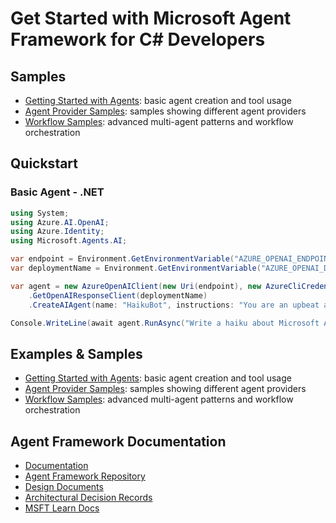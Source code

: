 # Get Started with Microsoft Agent Framework for C# Developers

## Samples

- [Getting Started with Agents](./samples/GettingStarted/Agents): basic agent creation and tool usage
- [Agent Provider Samples](./samples/GettingStarted/AgentProviders): samples showing different agent providers
- [Workflow Samples](./samples/GettingStarted/Workflows): advanced multi-agent patterns and workflow orchestration

## Quickstart

### Basic Agent - .NET

```c#
using System;
using Azure.AI.OpenAI;
using Azure.Identity;
using Microsoft.Agents.AI;

var endpoint = Environment.GetEnvironmentVariable("AZURE_OPENAI_ENDPOINT")!;
var deploymentName = Environment.GetEnvironmentVariable("AZURE_OPENAI_DEPLOYMENT_NAME")!;

var agent = new AzureOpenAIClient(new Uri(endpoint), new AzureCliCredential())
    .GetOpenAIResponseClient(deploymentName)
    .CreateAIAgent(name: "HaikuBot", instructions: "You are an upbeat assistant that writes beautifully.");

Console.WriteLine(await agent.RunAsync("Write a haiku about Microsoft Agent Framework."));
```

## Examples & Samples

- [Getting Started with Agents](./samples/GettingStarted/Agents): basic agent creation and tool usage
- [Agent Provider Samples](./samples/GettingStarted/AgentProviders): samples showing different agent providers
- [Workflow Samples](./samples/GettingStarted/Workflows): advanced multi-agent patterns and workflow orchestration

## Agent Framework Documentation

- [Documentation](https://learn.microsoft.com/agent-framework/)
- [Agent Framework Repository](https://github.com/microsoft/agent-framework)
- [Design Documents](../docs/design)
- [Architectural Decision Records](../docs/decisions)
- [MSFT Learn Docs](https://learn.microsoft.com/agent-framework/overview/agent-framework-overview)
